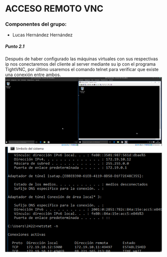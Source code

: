 #  **ACCESO REMOTO VNC**

### Componentes del grupo:
* Lucas Hernández Hernández

##### Punto 2.1
Después de haber configurado las máquinas virtuales con sus respectivas ip nos conectaremos del cliente al server mediante su ip con el programa TightVNC, por último usaremos el comando telnet para verificar que existe una conexión entre ambos.
![](Imagen-2-1.png)
![](imagen-2-1-1.png)

